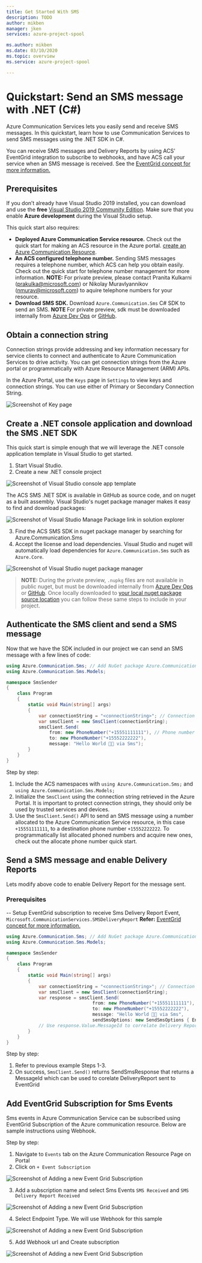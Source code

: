 ```yaml
---
title: Get Started With SMS
description: TODO
author: mikben    
manager: jken
services: azure-project-spool

ms.author: mikben
ms.date: 03/10/2020
ms.topic: overview
ms.service: azure-project-spool

---
```

# Quickstart: Send an SMS message with .NET (C#)
Azure Communication Services lets you easily send and receive SMS messages. In this quickstart, learn how to use Communication Services to send SMS messages using the .NET SDK in C#.

You can receive SMS messages and Delivery Reports by using ACS' EventGrid integration to subscribe to webhooks, and have ACS call your service when an SMS message is received. See the [EventGrid concept for more information.](../concepts/acs-event-grid.md)

## Prerequisites

If you don’t already have Visual Studio 2019 installed, you can download and use the **free** [Visual Studio 2019 Community Edition](https://www.visualstudio.com/downloads/). Make sure that you enable **Azure development** during the Visual Studio setup.

This quick start also requires:
- **Deployed Azure Communication Service resource.** Check out the quick start for making an ACS resource in the Azure portal. [create an Azure Communication Resource](../create-a-communication-resource.md).
- **An ACS configured telephone number.** Sending SMS messages requires a telephone number, which ACS can help you obtain easily. Check out the quick start for telephone number management for more information. 
**NOTE:** For private preview, please contact Pranita Kulkarni (prakulka@microsoft.com) or Nikolay Muravlyannikov (nmurav@microsoft.com) to aquire telephone numbers for your resource.
- **Download SMS SDK.** Download `Azure.Communication.Sms` C# SDK to send an SMS. **NOTE** For private preview, sdk must be downloaded internally from [Azure Dev Ops](https://dev.azure.com/azure-sdk/internal/_packaging?_a=feed&feed=azure-sdk-for-net-pr%40Local) or [GitHub](https://github.com/Azure/communication-preview/releases).

## Obtain a connection string
Connection strings provide addressing and key information necessary for service clients to connect and authenticate to Azure Communication Services to drive activity. You can get connection strings from the Azure portal or programmatically with Azure Resource Management (ARM) APIs.

In the Azure Portal, use the `Keys` page in `Settings` to view keys and connection strings. You can use either of Primary or Secondary Connection String.

![Screenshot of Key page](../media/key.png)


## Create a .NET console application and download the SMS .NET SDK
This quick start is simple enough that we will leverage the .NET console application template in Visual Studio to get started. 

1. Start Visual Studio.
2. Create a new .NET console project

![Screenshot of Visual Studio console app template](../media/VisualStudio-console-app-template.png)

The ACS SMS .NET SDK is available in GitHub as source code, and on nuget as a built assembly. Visual Studio's nuget package manager makes it easy to find and download packages:

![Screenshot of Visual Studio Manage Package link in solution explorer](../media/solution-explorer-nuget-link.png)

3. Find the ACS SMS SDK in nuget package manager by searching for Azure.Communication.Sms
4. Accept the license and load dependencies. Visual Studio and nuget will automatically load dependencies for `Azure.Communication.Sms` such as  `Azure.Core`.

![Screenshot of Visual Studio nuget package manager](../media/nuget.png)

> **NOTE:**
> During the private preview, `.nupkg` files are not available in public nuget, but must be downloaded internally from [Azure Dev Ops](https://dev.azure.com/azure-sdk/internal/_packaging?_a=feed&feed=azure-sdk-for-net-pr%40Local) or [GitHub](https://github.com/Azure/communication-preview/releases). Once locally downloaded to [your local nuget package source location](https://stackoverflow.com/questions/10240029/how-do-i-install-a-nuget-package-nupkg-file-locally) you can follow these same steps to include in your project.

## Authenticate the SMS client and send a SMS message
Now that we have the SDK included in our project we can send an SMS message with a few lines of code:

```csharp
using Azure.Communication.Sms; // Add NuGet package Azure.Communication.Sms
using Azure.Communication.Sms.Models;

namespace SmsSender
{
    class Program
    {
        static void Main(string[] args)
        {
            var connectionString = "<connectionString>"; // Connection string can be acquired through the Azure portal
            var smsClient = new SmsClient(connectionString);
            smsClient.Send(
                from: new PhoneNumber("+15551111111"), // Phone number acquired by your account
                to: new PhoneNumber("+15552222222"),
                message: "Hello World 👋🏻 via Sms");
        }
    }
}
```

Step by step:

1. Include the ACS namespaces with `using Azure.Communication.Sms;` and `using Azure.Communication.Sms.Models;`
2. Initialize the `SmsClient` using the connection string retrieved in the Azure Portal. It is important to protect connection strings, they should only be used by trusted services and devices.
3. Use the `SmsClient.Send()` API to send an SMS message using a number allocated to the Azure Communication Service resource, in this case `+15551111111`, to a destination phone number `+15552222222`. To programmatically list allocated phoned numbers and acquire new ones, check out the allocate phone number quick start.


## Send a SMS message and enable Delivery Reports

Lets modify above code to enable Delivery Report for the message sent.

### Prerequisites
-- Setup EventGrid subscription to receive Sms Delivery Report Event, `Microsoft.CommunicationServices.SMSDeliveryReport` **Refer:** [EventGrid concept for more information.](../concepts/acs-event-grid.md)

```csharp
using Azure.Communication.Sms; // Add NuGet package Azure.Communication.Sms
using Azure.Communication.Sms.Models;

namespace SmsSender
{
    class Program
    {
        static void Main(string[] args)
        {
            var connectionString = "<connectionString>"; // Connection string can be acquired through the Azure portal
            var smsClient = new SmsClient(connectionString);
            var response = smsClient.Send(
                                from: new PhoneNumber("+15551111111"), // Phone number acquired by your account
                                to: new PhoneNumber("+15552222222"),
                                message: "Hello World 👋🏻 via Sms",
                                sendSmsOptions: new SendSmsOptions { EnableDeliveryReport = true }); // Use SendSmsOptions to enable delivery report for the message sent.
            // Use response.Value.MessageId to correlate Delivery Report sent to EventGrid
        }
    }
}
```

Step by step:

1. Refer to previous example Steps 1-3.
2. On success, `SmsClient.Send()` returns SendSmsResponse that returns a MessageId which can be used to corelate DeliveryReport sent to EventGrid


## Add EventGrid Subscription for Sms Events
Sms events in Azure Communication Service can be subscribed using EventGrid Subscription of the Azure communication resource. Below are sample instructions using Webhook.

Step by step:

1. Navigate to `Events` tab on the Azure Communication Resource Page on Portal
2. Click on `+ Event Subscription`

![Screenshot of Adding a new Event Grid Subscription](../media/sms_event_subscription_1.png)

3. Add a subscription name and select Sms Events `SMS Received` and `SMS Delivery Report Received`

![Screenshot of Adding a new Event Grid Subscription](../media/sms_event_subscription_2.png)

4. Select Endpoint Type. We will use Webhook for this sample

![Screenshot of Adding a new Event Grid Subscription](../media/sms_event_subscription_3.png)

5. Add Webhook url and Create subscription

![Screenshot of Adding a new Event Grid Subscription](../media/sms_event_subscription_4.png)




